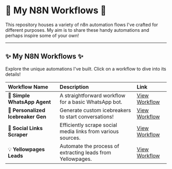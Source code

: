 # 🚀 My N8N Workflows 🚀

This repository houses a variety of n8n automation flows I've crafted for different purposes. My aim is to share these handy automations and perhaps inspire some of your own!

---

## ✨ My N8N Workflows ✨

Explore the unique automations I've built. Click on a workflow to dive into its details!

| Workflow Name                     | Description                                    | Link                                                      |
| :-------------------------------- | :--------------------------------------------- | :-------------------------------------------------------- |
| 💬 **Simple WhatsApp Agent** | A straightforward workflow for a basic WhatsApp bot.  | [View Workflow](Simple%20WhatsApp%20Agent.md)             |
| 🧊 **Personalized Icebreaker Gen** | Generate custom icebreakers to start conversations! | [View Workflow](Personalized%20Icebreaker%20Generator.md) |
| 🔗 **Social Links Scraper** | Efficiently scrape social media links from various sources. | [View Workflow](social%20links%20scraper/)                |
| 💡 **Yellowpages Leads** | Automate the process of extracting leads from Yellowpages.  | [View Workflow](Yellowpages-leads.md)                     |
